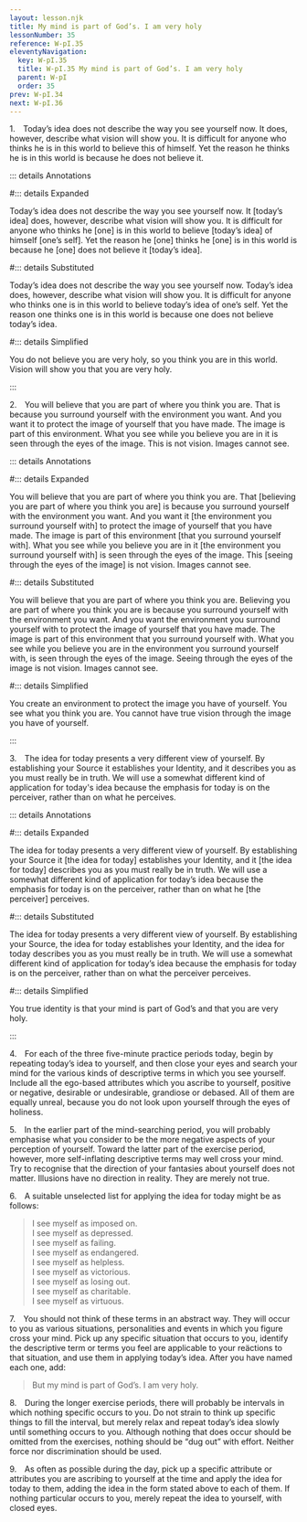 ```yaml
---
layout: lesson.njk
title: My mind is part of God’s. I am very holy
lessonNumber: 35
reference: W-pI.35
eleventyNavigation:
  key: W-pI.35
  title: W-pI.35 My mind is part of God’s. I am very holy
  parent: W-pI
  order: 35
prev: W-pI.34
next: W-pI.36
---
```


1. Today’s idea does not describe the way you see yourself now. 
It does, however, describe what vision will show you. 
It is difficult for anyone who thinks he is in this world to believe this of himself. 
Yet the reason he thinks he is in this world is because he does not believe it.

::: details Annotations

#::: details Expanded

Today’s idea does not describe the way you see yourself now. 
It [today’s idea] does, however, describe what vision will show you. 
It is difficult for anyone who thinks he [one] is in this world to believe [today’s idea] of himself [one’s self]. 
Yet the reason he [one] thinks he [one] is in this world is because he [one] does not believe it [today’s idea].

#::: details Substituted

Today’s idea does not describe the way you see yourself now. 
Today’s idea does, however, describe what vision will show you. 
It is difficult for anyone who thinks one is in this world to believe today’s idea of one’s self. 
Yet the reason one thinks one is in this world is because one does not believe today’s idea.

#::: details Simplified

You do not believe you are very holy, so you think you are in this world. 
Vision will show you that you are very holy.

:::

2. You will believe that you are part of where you think you are. 
That is because you surround yourself with the environment you want. 
And you want it to protect the image of yourself that you have made. 
The image is part of this environment. 
What you see while you believe you are in it is seen through the eyes of the image. 
This is not vision. 
Images cannot see.

::: details Annotations

#::: details Expanded

You will believe that you are part of where you think you are. 
That [believing you are part of where you think you are] is because you surround yourself with the environment you want. 
And you want it [the environment you surround yourself with] to protect the image of yourself that you have made. 
The image is part of this environment [that you surround yourself with]. 
What you see while you believe you are in it [the environment you surround yourself with] is seen through the eyes of the image. 
This [seeing through the eyes of the image] is not vision. 
Images cannot see.

#::: details Substituted

You will believe that you are part of where you think you are. 
Believing you are part of where you think you are is because you surround yourself with the environment you want. 
And you want the environment you surround yourself with to protect the image of yourself that you have made. 
The image is part of this environment that you surround yourself with. 
What you see while you believe you are in the environment you surround yourself with, is seen through the eyes of the image. 
Seeing through the eyes of the image is not vision. 
Images cannot see.

#::: details Simplified

You create an environment to protect the image you have of yourself.
You see what you think you are.
You cannot have true vision through the image you have of yourself.

:::

3. The idea for today presents a very different view of yourself. 
By establishing your Source it establishes your Identity, and it describes you as you must really be in truth. 
We will use a somewhat different kind of application for today's idea because the emphasis for today is on the perceiver, rather than on what he perceives.

::: details Annotations

#::: details Expanded

The idea for today presents a very different view of yourself. 
By establishing your Source it [the idea for today] establishes your Identity, and it [the idea for today] describes you as you must really be in truth. 
We will use a somewhat different kind of application for today’s idea because the emphasis for today is on the perceiver, rather than on what he [the perceiver] perceives.

#::: details Substituted

The idea for today presents a very different view of yourself. 
By establishing your Source, the idea for today establishes your Identity, and the idea for today describes you as you must really be in truth. 
We will use a somewhat different kind of application for today’s idea because the emphasis for today is on the perceiver, rather than on what the perceiver perceives.

#::: details Simplified

You true identity is that your mind is part of God’s and that you are very holy.

:::

4. For each of the three five-minute practice periods today, begin by repeating today’s idea to yourself, and then close your eyes and search your mind for the various kinds of descriptive terms in which you see yourself. 
Include all the ego-based attributes which you ascribe to yourself, positive or negative, desirable or undesirable, grandiose or debased. 
All of them are equally unreal, because you do not look upon yourself through the eyes of holiness.

5. In the earlier part of the mind-searching period, you will probably emphasise what you consider to be the more negative aspects of your perception of yourself. 
Toward the latter part of the exercise period, however, more self-inflating descriptive terms may well cross your mind. 
Try to recognise that the direction of your fantasies about yourself does not matter. 
Illusions have no direction in reality. 
They are merely not true.

6. A suitable unselected list for applying the idea for today might be as follows:

>I see myself as imposed on.  
I see myself as depressed.  
I see myself as failing.  
I see myself as endangered.  
I see myself as helpless.  
I see myself as victorious.  
I see myself as losing out.  
I see myself as charitable.  
I see myself as virtuous.

7. You should not think of these terms in an abstract way. 
They will occur to you as various situations, personalities and events in which you figure cross your mind. 
Pick up any specific situation that occurs to you, identify the descriptive term or terms you feel are applicable to your reäctions to that situation, and use them in applying today’s idea. 
After you have named each one, add:

>But my mind is part of God’s. 
I am very holy.

8. During the longer exercise periods, there will probably be intervals in which nothing specific occurs to you. 
Do not strain to think up specific things to fill the interval, but merely relax and repeat today’s idea slowly until something occurs to you. 
Although nothing that does occur should be omitted from the exercises, nothing should be <q>dug out</q> with effort. 
Neither force nor discrimination should be used.

9. As often as possible during the day, pick up a specific attribute or attributes you are ascribing to yourself at the time and apply the idea for today to them, adding the idea in the form stated above to each of them. 
If nothing particular occurs to you, merely repeat the idea to yourself, with closed eyes.
